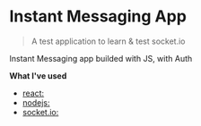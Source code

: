 # Instant Messaging App
> A test application to learn & test socket.io

Instant Messaging app builded with JS, with Auth

**What I've used**

- [react:](https://it.reactjs.org/)
- [nodejs:](https://nodejs.org/en/)
- [socket.io:](https://socket.io/)
